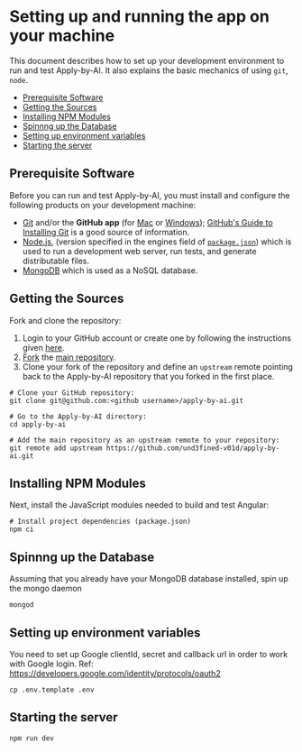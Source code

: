 # Setting up and running the app on your machine

This document describes how to set up your development environment to run and test Apply-by-AI.
It also explains the basic mechanics of using `git`, `node`.

* [Prerequisite Software](#prerequisite-software)
* [Getting the Sources](#getting-the-sources)
* [Installing NPM Modules](#installing-npm-modules)
* [Spinnng up the Database](#spinnng-up-the-database)
* [Setting up environment variables](#setting-up-the-environment-variables)
* [Starting the server](#starting-the-server)

## Prerequisite Software

Before you can run and test Apply-by-AI, you must install and configure the
following products on your development machine:

* [Git](http://git-scm.com) and/or the **GitHub app** (for [Mac](http://mac.github.com) or
  [Windows](http://windows.github.com)); [GitHub's Guide to Installing
  Git](https://help.github.com/articles/set-up-git) is a good source of information.
* [Node.js](http://nodejs.org), (version specified in the engines field of [`package.json`](../package.json)) which is used to run a development web server,
  run tests, and generate distributable files.
* [MongoDB](https://docs.mongodb.com/manual/installation/) which is used as a NoSQL database.

## Getting the Sources

Fork and clone the repository:

1. Login to your GitHub account or create one by following the instructions given
   [here](https://github.com/signup/free).
2. [Fork](http://help.github.com/forking) the [main repository](https://github.com/und3fined-v01d/apply-by-ai).
3. Clone your fork of the repository and define an `upstream` remote pointing back to
   the Apply-by-AI repository that you forked in the first place.

```shell
# Clone your GitHub repository:
git clone git@github.com:<github username>/apply-by-ai.git

# Go to the Apply-by-AI directory:
cd apply-by-ai

# Add the main repository as an upstream remote to your repository:
git remote add upstream https://github.com/und3fined-v01d/apply-by-ai.git
```

## Installing NPM Modules

Next, install the JavaScript modules needed to build and test Angular:

```shell
# Install project dependencies (package.json)
npm ci
```

## Spinnng up the Database

Assuming that you already have your MongoDB database installed, spin up the mongo daemon

```shell
mongod
```

## Setting up environment variables

You need to set up Google clientId, secret and callback url in order to work with Google login.
Ref: https://developers.google.com/identity/protocols/oauth2

```shell
cp .env.template .env
```

## Starting the server

```
npm run dev
```
